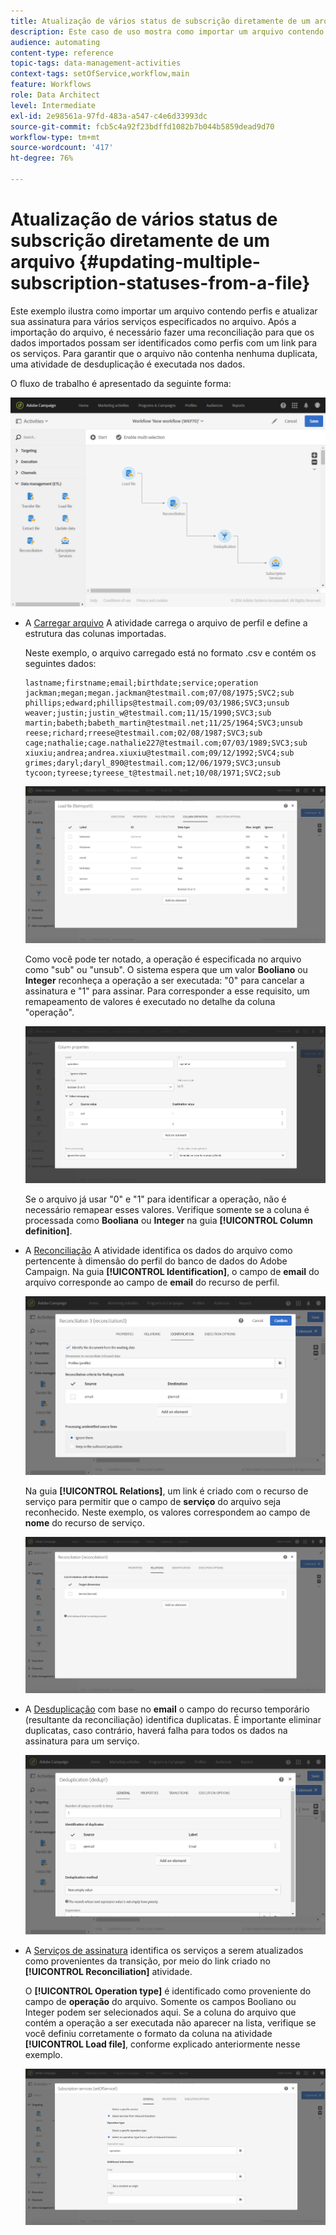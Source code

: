 ```yaml
---
title: Atualização de vários status de subscrição diretamente de um arquivo
description: Este caso de uso mostra como importar um arquivo contendo perfis e atualizar sua assinatura para vários serviços especificados no arquivo.
audience: automating
content-type: reference
topic-tags: data-management-activities
context-tags: setOfService,workflow,main
feature: Workflows
role: Data Architect
level: Intermediate
exl-id: 2e98561a-97fd-483a-a547-c4e6d33993dc
source-git-commit: fcb5c4a92f23bdffd1082b7b044b5859dead9d70
workflow-type: tm+mt
source-wordcount: '417'
ht-degree: 76%

---
```


# Atualização de vários status de subscrição diretamente de um arquivo {#updating-multiple-subscription-statuses-from-a-file}

Este exemplo ilustra como importar um arquivo contendo perfis e atualizar sua assinatura para vários serviços especificados no arquivo. Após a importação do arquivo, é necessário fazer uma reconciliação para que os dados importados possam ser identificados como perfis com um link para os serviços. Para garantir que o arquivo não contenha nenhuma duplicata, uma atividade de desduplicação é executada nos dados.

O fluxo de trabalho é apresentado da seguinte forma:

![](assets/subscription_activity_example1.png)

* A [Carregar arquivo](../../automating/using/load-file.md) A atividade carrega o arquivo de perfil e define a estrutura das colunas importadas.

   Neste exemplo, o arquivo carregado está no formato .csv e contém os seguintes dados:

   ```
   lastname;firstname;email;birthdate;service;operation
   jackman;megan;megan.jackman@testmail.com;07/08/1975;SVC2;sub
   phillips;edward;phillips@testmail.com;09/03/1986;SVC3;unsub
   weaver;justin;justin_w@testmail.com;11/15/1990;SVC3;sub
   martin;babeth;babeth_martin@testmail.net;11/25/1964;SVC3;unsub
   reese;richard;rreese@testmail.com;02/08/1987;SVC3;sub
   cage;nathalie;cage.nathalie227@testmail.com;07/03/1989;SVC3;sub
   xiuxiu;andrea;andrea.xiuxiu@testmail.com;09/12/1992;SVC4;sub
   grimes;daryl;daryl_890@testmail.com;12/06/1979;SVC3;unsub
   tycoon;tyreese;tyreese_t@testmail.net;10/08/1971;SVC2;sub
   ```

   ![](assets/subscription_example_load_file.png)

   Como você pode ter notado, a operação é especificada no arquivo como &quot;sub&quot; ou &quot;unsub&quot;. O sistema espera que um valor **Booliano** ou **Integer** reconheça a operação a ser executada: &quot;0&quot; para cancelar a assinatura e &quot;1&quot; para assinar. Para corresponder a esse requisito, um remapeamento de valores é executado no detalhe da coluna &quot;operação&quot;.

   ![](assets/subscription_example_remapping.png)

   Se o arquivo já usar &quot;0&quot; e &quot;1&quot; para identificar a operação, não é necessário remapear esses valores. Verifique somente se a coluna é processada como **Booliana** ou **Integer** na guia **[!UICONTROL Column definition]**.

* A [Reconciliação](../../automating/using/reconciliation.md) A atividade identifica os dados do arquivo como pertencente à dimensão do perfil do banco de dados do Adobe Campaign. Na guia **[!UICONTROL Identification]**, o campo de **email** do arquivo corresponde ao campo de **email** do recurso de perfil.

   ![](assets/subscription_activity_example3.png)

   Na guia **[!UICONTROL Relations]**, um link é criado com o recurso de serviço para permitir que o campo de **serviço** do arquivo seja reconhecido. Neste exemplo, os valores correspondem ao campo de **nome** do recurso de serviço.

   ![](assets/subscription_example_service_relation.png)

* A [Desduplicação](../../automating/using/deduplication.md) com base no **email** o campo do recurso temporário (resultante da reconciliação) identifica duplicatas. É importante eliminar duplicatas, caso contrário, haverá falha para todos os dados na assinatura para um serviço.

   ![](assets/subscription_activity_example5.png)

* A [Serviços de assinatura](../../automating/using/subscription-services.md) identifica os serviços a serem atualizados como provenientes da transição, por meio do link criado no **[!UICONTROL Reconciliation]** atividade.

   O **[!UICONTROL Operation type]** é identificado como proveniente do campo de **operação** do arquivo. Somente os campos Booliano ou Integer podem ser selecionados aqui. Se a coluna do arquivo que contém a operação a ser executada não aparecer na lista, verifique se você definiu corretamente o formato da coluna na atividade **[!UICONTROL Load file]**, conforme explicado anteriormente nesse exemplo.

   ![](assets/subscription_activity_example_from_file.png)
